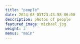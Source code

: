 ```yaml
---
title: "people"
date: 2024-08-05T23:43:58-06:00
description: photos of people
featured_image: michael.jpg
weight: 3
menus: "main"
---
```


